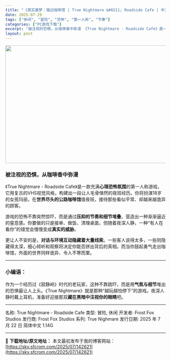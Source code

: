 ```yaml
---
title: "《真实噩梦：路边咖啡馆 | True Nightmare &#8211; Roadside Сafe | 中文》心理恐怖+咖啡馆模拟 | 别回头，它一直都在"
date: 2025-07-29
tags: ["休闲", "冒险", "恐怖", "第一人称", "节奏"]
categories: ["PC游戏下载"]
excerpt: "被注视的恐惧，从咖啡香中弥漫 《True Nightmare - Roadside Сafe》是一款充满心理恐怖氛围的第一人称游戏，它用复古的VHS视觉风格，构建出一段让人毛骨悚然的夜班经历。你将扮演18岁的女孩玛丽，在世界尽头的公路咖啡馆值夜班，接待那些看似平常、却越来越诡异的顾客。 游戏的恐怖不&hellip;"
layout: post
---
```


<img class="aligncenter size-full wp-image-142622" src="https://sky.sfcrom.com/wp-content/uploads/2025/07/2025072900125839.webp" alt="" width="660" height="370" />
<h3>被注视的恐惧，从咖啡香中弥漫</h3>
《True Nightmare - Roadside Сafe》是一款充满<strong>心理恐怖氛围</strong>的第一人称游戏，它用复古的VHS视觉风格，构建出一段让人毛骨悚然的夜班经历。你将扮演18岁的女孩玛丽，在<strong>世界尽头的公路咖啡馆</strong>值夜班，接待那些看似平常、却越来越诡异的顾客。

游戏的恐怖不靠突然惊吓，而是通过<strong>压抑的节奏和细节堆叠</strong>，营造出一种渐渐逼近的窒息感。你要做的只是接单、做饭、清理桌面，但随着夜深人静，一种“有人在看你”的错觉会慢慢变成<strong>真实的威胁</strong>。

更让人不安的是，<strong>对话与环境互动隐藏着大量线索</strong>。一些客人说得太多，一些则隐藏得太深，细心倾听和观察将决定你能否拼出背后的真相。而当你鼓起勇气走出咖啡馆，外面的世界同样诡异、令人不寒而栗。

<hr />

<h3><strong>小编语：</strong></h3>
作为一个经历过《寂静岭》时代的老玩家，这种不靠跳吓，而是用<strong>气氛与细节</strong>堆出的恐惧最让人上头。《True Nightmare》就是那种“越玩越怕停下”的游戏。夜深人静时戴上耳机，准备好迎接那双<strong>藏在黑暗中注视你的眼睛</strong>吧。

<hr />

名称: True Nightmare - Roadside Сafe
类型: 冒险, 休闲
开发者: Frost Fox Studios
发行商: Frost Fox Studios
系列: True Nighmare
发行日期: 2025 年 7 月 22 日
简体中文
1.14G

---
📖 **下载地址/原文地址：** 本文最初发布于我的博客网站：[https://sky.sfcrom.com/2025/07/142621](https://sky.sfcrom.com/2025/07/142621)
